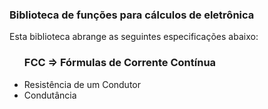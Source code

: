 <h3>Biblioteca de funções para cálculos de eletrônica</h3>

<p>Esta biblioteca abrange as seguintes especificações abaixo:</p>
<ul>
	<h3>FCC => Fórmulas de Corrente Contínua </h3>
	<li>Resistência de um Condutor</li>
	<li>Condutância</li>
	<!--<li>Condutância de um comprimento de fio</li>
	<li>Influência da temperatura na resistência de um fio</li>
	<li>Lei de Ohm</li>
	<li>Potência Elétrica</li>
	<li>Lei de Joule</li>
	<li>Energia Elétrica</li>
	<li>Lei de Faraday</li>
	<li>Resistores em Série</li>
	<li>Resistores em Paralelo</li>
	<li>Divisor de Tensão Resistivo</li>
	<li>Divisor de Tensão Resistivo Carregado</li>
	<li>Primeira Lei de Kirchhoff</li>
	<li>Segunda Lei de Kirchhoff</li>
	<li>Capacitância</li>
	<li>Capacitor Plano</li>
	<li>Tensão de Ruptura num Capacitor</li>
	<li>Energia armazenada num capacitor</li>
	<li>Capacitores em Paralelo</li>
	<li>Capacitores em Série</li>
	<li>Campo magnético de um solenóide</li>
	<li>Indutâncias em série</li>
	<li>Indutâncias em paralelo</li>
	<li>Indutância mútua</li>-->
</ul>
<!--<ul>
	<h3>FCA => Fórmulas de Corrente Alternada</h3>
	<li>Frequência e período</li>
	<li>Frequência Angular ou Cíclica</li>
	<li>Valor médio</li>
	<li>Valor Médio Quadrático (RMS)</li>
	<li>Frequência e Comprimento de Onda</li>
	<li>Reatância Capacitiva</li>
	<li>Reatância Indutiva</li>
	<li>Fator de Qualidade</li>
	<li>Lei de Ohm para Circuitos AC</li>
	<li>Circuito RL em série</li>
	<li>Circuito RC em Série</li>
	<li>Circuito LC em Série</li>
	<li>Circuito RLC em série</li>
	<li>RC em Paralelo</li>
	<li>Circuito LR em paralelo</li>
	<li>Circuito LC em paralelo</li>
	<li>Circuito Ressonante LC</li>
	<li>Constante de Tempo RC</li>
	<li>Constante de tempo LC</li>
	<li>Acoplamento indutivo em transformadores</li>
	<li>Acoplamento Indutivo Direto</li>
	<li>Acoplamento Ohmico</li>
	<li>Acoplamento Capacitivo</li>
	<li>Filtros Passa-Baixas</li>
	<li>Filtros Passa-Altas</li>
	<li>Filtros Passa-Faixas ou Passa-Banda</li>
	<li>Diferenciação</li>
	<li>Integração</li>
	<li>Ruído</li>
	<li>Largura de Faixa ou Largura de Banda</li>
	<li>Relação de Tensões em Transformadores</li>
	<li>Relação de correntes em transformadores</li>
	<li>Relação de Impedâncias num Transformador</li>
	<li>Decibel</li>
	<li>O Neper</li>
</ul>
<ul>
	<h3>TRA =>Transistores </h3>
	<li>Ganho Estático de Corrente (Emissor Comum)</li>
	<li>Ganho Estático de Correntes (Configuração de Base Comum)</li>
	<li>Base Comum</li>
	<li>Emissor Comum</li>
	<li>Coletor Comum</li>
</ul>-->
